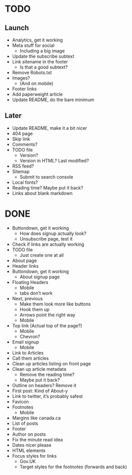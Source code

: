 # TODO

## Launch

- Analytics, get it working
- Meta stuff for social
  - Including a big image
- Update the subscribe subtext
- Link sitename in the footer
  - Is that a good subtext?
- Remove Robots.txt
- Images?
  - (And on mobile)
- Footer links
- Add paperweight article
- Update README, do the bare minimum

## Later

- Update README, make it a bit nicer
- 404 page
- Skip link
- Comments?
- TODO file
  - Version?
  - Version in HTML? Last modified?
- RSS feed?
- Sitemap
  - Submit to search console
- Local fonts?
- Reading time? Maybe put it back?
- Links about blank markdown

# DONE

- Buttondown, get it working
  - How does signup actually look?
  - Unsubscribe page, test it
- Check if links are actually working
- TODO file
  - Just create one at all
- About page
- Header links
- Buttondown, get it working
  - About signup page
- Floating Headers
  - Mobile
  - tabs don’t work
- Next, previous
  - Make them look more like buttons
  - Hook them up
  - Arrows point the right way
  - Mobile
- Top link (Actual top of the page?)
  - Mobile
  - Chevron?
- Email signup
  - Mobile
- Link to Articles
- Call them articles
- Clean up articles listing on front page
- Clean up article metadata
  - Remove the reading time?
  - Maybe put it back?
- Outline on headers? Remove it
- First post: Kind of About-y
- Link to twitter, it’s probably safest
- Favicon
- Footnotes
  - Mobile
- Margins like canada.ca
- List of posts
- Footer
- Author on posts
- Fix the minute read idea
- Dates nicer please
- HTML elements
- Focus styles for links
  - Gov.UK
  - Target styles for the footnotes (forwards and back)
